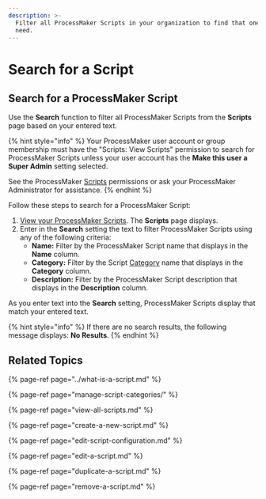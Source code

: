 ```yaml
---
description: >-
  Filter all ProcessMaker Scripts in your organization to find that one you
  need.
---
```


# Search for a Script

## Search for a ProcessMaker Script

Use the **Search** function to filter all ProcessMaker Scripts from the **Scripts** page based on your entered text.

{% hint style="info" %}
Your ProcessMaker user account or group membership must have the "Scripts: View Scripts" permission to search for ProcessMaker Scripts unless your user account has the **Make this user a Super Admin** setting selected.

See the ProcessMaker [Scripts](../../../processmaker-administration/permission-descriptions-for-users-and-groups.md#scripts) permissions or ask your ProcessMaker Administrator for assistance.
{% endhint %}

Follow these steps to search for a ProcessMaker Script:

1. [View your ProcessMaker Scripts](view-all-scripts.md). The **Scripts** page displays.
2. Enter in the **Search** setting the text to filter ProcessMaker Scripts using any of the following criteria:
   * **Name:** Filter by the ProcessMaker Script name that displays in the **Name** column.
   * **Category:** Filter by the Script [Category](manage-script-categories/what-is-a-script-category.md) name that displays in the **Category** column.
   * **Description:** Filter by the ProcessMaker Script description that displays in the **Description** column.

As you enter text into the **Search** setting, ProcessMaker Scripts display that match your entered text.

{% hint style="info" %}
If there are no search results, the following message displays: **No Results**.
{% endhint %}

## Related Topics

{% page-ref page="../what-is-a-script.md" %}

{% page-ref page="manage-script-categories/" %}

{% page-ref page="view-all-scripts.md" %}

{% page-ref page="create-a-new-script.md" %}

{% page-ref page="edit-script-configuration.md" %}

{% page-ref page="edit-a-script.md" %}

{% page-ref page="duplicate-a-script.md" %}

{% page-ref page="remove-a-script.md" %}

